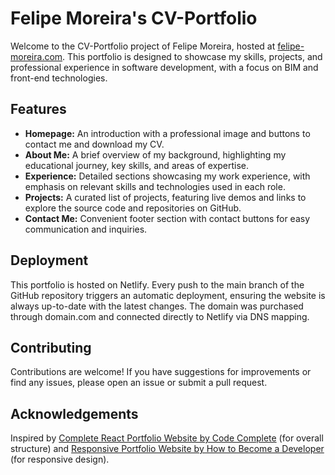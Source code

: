 # Felipe Moreira's CV-Portfolio

Welcome to the CV-Portfolio project of Felipe Moreira, hosted at [felipe-moreira.com](https://felipe-moreira.com). This portfolio is designed to showcase my skills, projects, and professional experience in software development, with a focus on BIM and front-end technologies.

## Features

- **Homepage:** An introduction with a professional image and buttons to contact me and download my CV.
- **About Me:** A brief overview of my background, highlighting my educational journey, key skills, and areas of expertise.
- **Experience:** Detailed sections showcasing my work experience, with emphasis on relevant skills and technologies used in each role.
- **Projects:** A curated list of projects, featuring live demos and links to explore the source code and repositories on GitHub.
- **Contact Me:** Convenient footer section with contact buttons for easy communication and inquiries.

## Deployment

This portfolio is hosted on Netlify. Every push to the main branch of the GitHub repository triggers an automatic deployment, ensuring the website is always up-to-date with the latest changes. The domain was purchased through domain.com and connected directly to Netlify via DNS mapping.

## Contributing

Contributions are welcome! If you have suggestions for improvements or find any issues, please open an issue or submit a pull request.

## Acknowledgements

Inspired by [Complete React Portfolio Website by Code Complete](https://www.youtube.com/watch?v=YQCDUJ6hhNY) (for overall structure) and [Responsive Portfolio Website by How to Become a Developer](https://www.youtube.com/watch?v=ldwlOzRvYOU&t=2859s) (for responsive design).
